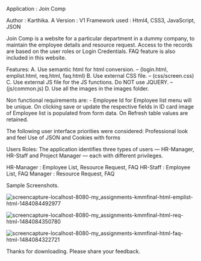 Application : Join  Comp

Author		: Karthika. A
Version		: V1
Framework used	: Html4, CSS3, JavaScript, JSON

Join  Comp is a website for a particular department in a dummy company, to maintain the employee details and resource request.
Access to the records are based on the user roles or Login Credentials.
FAQ feature is also included in this website.

Features:
A.	Use semantic html for html conversion. – (login.html, emplist.html, req.html, faq.html)
B.	Use external CSS file. – (css/screen.css)
C.	Use external JS file for the JS functions. Do NOT use JQUERY. – (js/common.js)
D.	Use all the images in the images folder.

Non functional requirements are: -
  Employee Id for Employee list menu will be unique.
  On clicking save or update the respective fields in ID card image of Employee list is populated from form data.
  On Refresh table values are retained.

The following user interface priorities were considered:
  Professional look and feel
  Use of JSON and Cookies with forms


Users Roles:
The application identifies three types of users — HR-Manager, HR-Staff and Project Manager — each with different privileges.

HR-Manager  :	Employee List, Resource Request, FAQ
HR-Staff    :	Employee List, FAQ
Manager     :	Resource Request, FAQ



Sample Screenshots.

![screencapture-localhost-8080-my_assignments-kmmfinal-html-emplist-html-1484084492977](https://cloud.githubusercontent.com/assets/23666004/21825971/63bf7854-d74b-11e6-9d17-90f6ee71f437.png)

![screencapture-localhost-8080-my_assignments-kmmfinal-html-req-html-1484084350780](https://cloud.githubusercontent.com/assets/23666004/21825984/74d84404-d74b-11e6-9629-9cb92b260df0.png)

![screencapture-localhost-8080-my_assignments-kmmfinal-html-faq-html-1484084322721](https://cloud.githubusercontent.com/assets/23666004/21826000/7e87f9c2-d74b-11e6-8dc9-11bafcc86672.png)


Thanks for downloading.
Please share your feedback.
